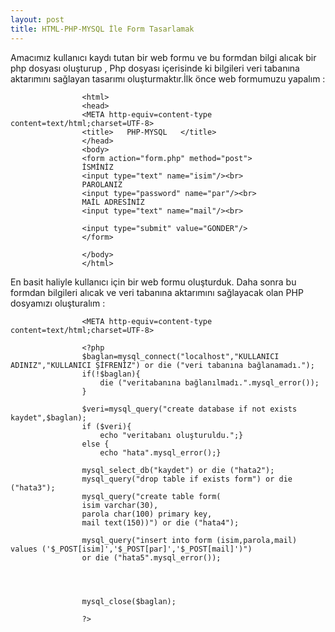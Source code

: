 ```yaml
---
layout: post
title: HTML-PHP-MYSQL İle Form Tasarlamak
---
```


Amacımız kullanıcı kaydı tutan bir web formu ve bu formdan bilgi alıcak bir php dosyası oluşturup , Php
dosyası içerisinde ki bilgileri veri tabanına aktarımını sağlayan tasarımı oluşturmaktır.İlk önce web formumuzu yapalım :

					<html>
					<head>
					<META http-equiv=content-type content=text/html;charset=UTF-8>
					<title>   PHP-MYSQL   </title>
					</head>
					<body>
					<form action="form.php" method="post">
					İSMİNİZ 
					<input type="text" name="isim"/><br>
					PAROLANIZ 
					<input type="password" name="par"/><br>
					MAİL ADRESİNİZ
					<input type="text" name="mail"/><br>
					
					<input type="submit" value="GONDER"/>
					</form>

					</body>
					</html>
					
En basit haliyle kullanıcı için bir web formu oluşturduk. Daha sonra bu formdan bilgileri alıcak ve veri tabanına aktarımını sağlayacak
olan PHP dosyamızı oluşturalım :

					<META http-equiv=content-type content=text/html;charset=UTF-8>

					<?php
					$baglan=mysql_connect("localhost","KULLANICI ADINIZ","KULLANICI ŞİFRENİZ") or die ("veri tabanına bağlanamadı.");
					if(!$baglan){
						die ("veritabanına bağlanılmadı.".mysql_error());
					}
						
					$veri=mysql_query("create database if not exists kaydet",$baglan);
					if ($veri){
						echo "veritabanı oluşturuldu.";}
					else {
						echo "hata".mysql_error();}

					mysql_select_db("kaydet") or die ("hata2");
					mysql_query("drop table if exists form") or die ("hata3");
					mysql_query("create table form(
					isim varchar(30),
					parola char(100) primary key,
					mail text(150))") or die ("hata4");

					mysql_query("insert into form (isim,parola,mail) values ('$_POST[isim]','$_POST[par]','$_POST[mail]')") 
					or die ("hata5".mysql_error());




					mysql_close($baglan);
						
					?>

